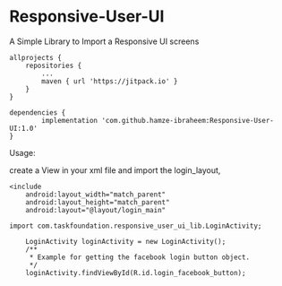 # Responsive-User-UI
A Simple Library to Import a Responsive UI screens

	allprojects {
		repositories {
			...
			maven { url 'https://jitpack.io' }
		}
	}
  
  	dependencies {
	        implementation 'com.github.hamze-ibraheem:Responsive-User-UI:1.0'
	}

Usage:

create a View in your xml file and import the login_layout,

    <include
        android:layout_width="match_parent"
        android:layout_height="match_parent"
        android:layout="@layout/login_main"

	import com.taskfoundation.responsive_user_ui_lib.LoginActivity;

        LoginActivity loginActivity = new LoginActivity();
        /**
         * Example for getting the facebook login button object.
         */
        loginActivity.findViewById(R.id.login_facebook_button);
	
	
